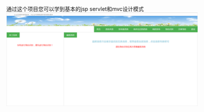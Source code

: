 通过这个项目您可以学到基本的jsp servlet和mvc设计模式
![ScreenShot](http://github.com/Superman-code/TieBaDemo/raw/master/index.png)
